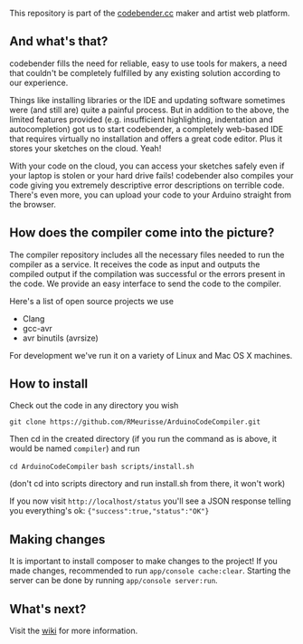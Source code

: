 This repository is part of the [codebender.cc](http://www.codebender.cc) maker and artist web platform.

## And what's that?

codebender fills the need for reliable, easy to use tools for makers, a need that couldn't be completely fulfilled by any existing solution according to our experience. 

Things like installing libraries or the IDE and updating software sometimes were (and still are) quite a painful process. But in addition to the above, the limited features provided (e.g. insufficient highlighting, indentation and autocompletion) got us to start codebender, a completely web-based IDE that requires virtually no installation and offers a great code editor. Plus it stores your sketches on the cloud. Yeah!

With your code on the cloud, you can access your sketches safely even if your laptop is stolen or your hard drive fails! codebender also compiles your code giving you extremely descriptive error descriptions on terrible code. There's even more, you can upload your code to your Arduino straight from the browser.

## How does the compiler come into the picture?

The compiler repository includes all the necessary files needed to run the compiler as a service. It receives the code as input and outputs the compiled output if the compilation was successful or the errors present in the code. We provide an easy interface to send the code to the compiler.

Here's a list of open source projects we use
* Clang
* gcc-avr
* avr binutils (avrsize)

For development we've run it on a variety of Linux and Mac OS X machines.

## How to install

Check out the code in any directory you wish

`git clone https://github.com/RMeurisse/ArduinoCodeCompiler.git`

Then cd in the created directory (if you run the command as is above, it would be named `compiler`) and run

`cd ArduinoCodeCompiler`
`bash scripts/install.sh`

(don't cd into scripts directory and run install.sh from there, it won't work)

If you now visit `http://localhost/status` you'll see a JSON response telling you everything's ok: 
`{"success":true,"status":"OK"}`

## Making changes
It is important to install composer to make changes to the project! 
If you made changes, recommended to run `app/console cache:clear`.
Starting the server can be done by running `app/console server:run`.

## What's next?

Visit the [wiki](https://github.com/codebendercc/compiler/wiki) for more information.
